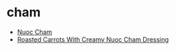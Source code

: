 # cham

 * [Nuoc Cham](index/n/nuoc-cham-10604.json)
 * [Roasted Carrots With Creamy Nuoc Cham Dressing](index/r/roasted-carrots-with-creamy-nuoc-cham-dressing.json)
